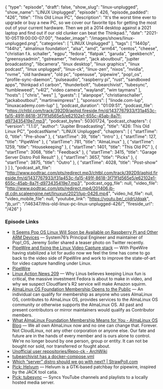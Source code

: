 {
  "type": "episode",
  "draft": false,
  "show_slug": "linux-unplugged",
  "show_name": "LINUX Unplugged",
  "episode": 426,
  "episode_padded": "426",
  "title": "This Old Linux PC",
  "description": "It's the worst time ever to upgrade or buy a new PC, so we cover our favorite tips for getting the most out of your current hardware. Then we pit a 2014 desktop against a 2021 laptop and find out if our old clunker can beat the Thinkpad.",
  "date": "2021-10-05T19:00:00-07:00",
  "header_image": "/images/shows/linux-unplugged.png",
  "categories": [
    "LINUX Unplugged"
  ],
  "tags": [
    "1440p",
    "144hz",
    "almalinux foundation",
    "alsa",
    "amd",
    "arm64",
    "centos",
    "cheese",
    "christian f.k. schaller",
    "egpu",
    "fedora",
    "flatpak",
    "garuda",
    "geekbench",
    "greensysadmin",
    "gstreamer",
    "helvum",
    "jack aboutboul",
    "jupiter broadcasting",
    "libcamera",
    "linux desktop",
    "linux graphics",
    "linux podcast",
    "linux unplugged",
    "linux-ck",
    "linux-zen",
    "nixos",
    "nvidia",
    "nvme",
    "old hardware",
    "old pc",
    "opensuse",
    "pipewire",
    "pop!_os",
    "profile-sync-daemon",
    "pulseaudio",
    "raspberry pi",
    "rust",
    "sandboxed apps",
    "thinkpad x1 carbon",
    "thunderbolt",
    "tubearchivist",
    "tubesync",
    "tumbleweed",
    "v4l2",
    "video camera",
    "wayland",
    "wim taymans"
  ],
  "hosts": [
    "chris",
    "wes"
  ],
  "guests": [
    "alanpope",
    "christianschaller",
    "jackaboutboul",
    "martinwimpress"
  ],
  "sponsors": [
    "linode.com-lup",
    "linuxacademy.com-lup"
  ],
  "podcast_duration": "01:09:51",
  "podcast_file": "https://chtbl.com/track/392D9/aphid.fireside.fm/d/1437767933/f31a453c-fa15-491f-8618-3f71f1d565e5/e62102e1-655c-45ab-8a7f-d973435419e7.mp3",
  "podcast_bytes": 50301724,
  "podcast_chapters": {
    "version": "1.1.0",
    "author": "Jupiter Broadcasting",
    "title": "426: This Old Linux PC",
    "podcastName": "LINUX Unplugged",
    "chapters": [
      {
        "startTime": 0,
        "title": "Pre-show"
      },
      {
        "startTime": 39,
        "title": "Intro"
      },
      {
        "startTime": 127,
        "title": "PipeWire"
      },
      {
        "startTime": 781,
        "title": "AlmaLinux"
      },
      {
        "startTime": 1259,
        "title": "Housekeeping"
      },
      {
        "startTime": 1401,
        "title": "This Old PC"
      },
      {
        "startTime": 3068,
        "title": "Feedback"
      },
      {
        "startTime": 3415,
        "title": "Garage Server Distro Poll Result"
      },
      {
        "startTime": 3657,
        "title": "Picks"
      },
      {
        "startTime": 3875,
        "title": "Outro"
      },
      {
        "startTime": 4028,
        "title": "Post-show"
      }
    ]
  },
  "podcast_alt_file": "http://www.podtrac.com/pts/redirect.mp3/chtbl.com/track/392D9/aphid.fireside.fm/d/1437767933/f31a453c-fa15-491f-8618-3f71f1d565e5/e62102e1-655c-45ab-8a7f-d973435419e7.mp3",
  "podcast_ogg_file": null,
  "video_file": "http://www.podtrac.com/pts/redirect.mp4/201406.jb-dl.cdn.scaleengine.net/linuxun/2021/lup-0426.mp4",
  "video_hd_file": null,
  "video_mobile_file": null,
  "youtube_link": "https://youtu.be/_cijdrUdqak",
  "jb_url": "/146347/this-old-linux-pc-linux-unplugged-426/",
  "fireside_url": "/426"
}


### Episode Links

  * [It Seems Pop OS Linux Will Soon be Available on Raspberry Pi and Other ARM Devices](https://news.itsfoss.com/pop-os-raspberry-pi-coming-soon/ "It Seems Pop OS Linux Will Soon be Available on Raspberry Pi and Other ARM Devices") — System76’s Principal Engineer and maintainer of Pop!_OS, Jeremy Soller shared a teaser photo on Twitter recently.
  * [PipeWire and fixing the Linux Video Capture stack](https://blogs.gnome.org/uraeus/2021/10/01/pipewire-and-fixing-the-linux-video-capture-stack/ "PipeWire and fixing the Linux Video Capture stack") — With PipeWire having stabilized a lot for audio now we feel the time has come to go back to the video side of PipeWire and work to improve the state-of-art for video capture handling under Linux.
  * [PipeWire](https://pipewire.org/ "PipeWire")
  * [Linux Action News 209](https://linuxactionnews.com/209 "Linux Action News 209") — Why Linus believes keeping Linux fun is critical, the massive investment Fedora is about to make in video, and why we suspect Cloudflare's R2 service will make Amazon squirm.
  * [AlmaLinux OS Foundation Membership Opens to the Public](https://www.businesswire.com/news/home/20211005005953/en/AlmaLinux-OS-Foundation-Membership-Opens-to-the-Public "AlmaLinux OS Foundation Membership Opens to the Public") — An individual can qualify for membership as anyone who uses AlmaLinux OS, contributes to AlmaLinux OS, provides services to the AlmaLinux OS community or otherwise supports the AlmaLinux OS. All past and present contributors or mirror maintainers would qualify as Contributor members.
  * [What AlmaLinux Foundation Membership Means for You - AlmaLinux OS Blog](https://almalinux.org/blog/what-almalinux-foundation-membership-means-for-you/ "What AlmaLinux Foundation Membership Means for You - AlmaLinux OS Blog") — We all own AlmaLinux now and no one can change that. Forever. Not CloudLinux, not any other corporation or anyone else. Our fate and future are in the hands of every member and is ours alone to control. We're no longer bound by one person, group or entity. It can not be bought nor sold, nor transferred or fought about.
  * [Unofficial user repositories/Repo-ck - ArchWiki](https://wiki.archlinux.org/title/Unofficial_user_repositories/Repo-ck "Unofficial user repositories/Repo-ck - ArchWiki")
  * [tubearchivist has a docker-compose.yml](https://github.com/bbilly1/tubearchivist/blob/master/docker-compose.yml "tubearchivist has a docker-compose.yml")
  * [Which “server” distro should we go with next? | StrawPoll.com](https://strawpoll.com/xukz9f6ps "Which “server” distro should we go with next? | StrawPoll.com")
  * [Pick: Helvum](https://gitlab.freedesktop.org/ryuukyu/helvum "Pick: Helvum") — Helvum is a GTK-based patchbay for pipewire, inspired by the JACK tool catia.
  * [Pick: tubesync](https://github.com/meeb/tubesync "Pick: tubesync") — Syncs YouTube channels and playlists to a locally hosted media server.



